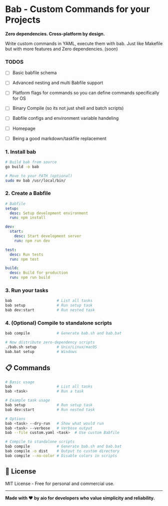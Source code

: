 # Bab - Custom Commands for your Projects

**Zero dependencies. Cross-platform by design.**

Write custom commands in YAML, execute them with bab. Just like Makefile but with more features and Zero dependencies. (soon)

### TODOS
- [ ] Basic babfile schema
- [ ] Advanced nesting and multi Babfile support
- [ ] Platform flags for commands so you can define commands specifically for OS
- [ ] Binary Compile (so its not just shell and batch scripts)
- [ ] Babfile configs and environment variable handeling
- [ ] Homepage
- [ ] Being a good markdown/taskfile replacement


### 1. Install bab

```bash
# Build bab from source
go build -o bab

# Move to your PATH (optional)
sudo mv bab /usr/local/bin/
```

### 2. Create a Babfile

```yaml
# Babfile
setup:
  desc: Setup development environment
  run: npm install

dev:
  start:
    desc: Start development server
    run: npm run dev

test:
  desc: Run tests
  run: npm test

build:
  desc: Build for production
  run: npm run build
```

### 3. Run your tasks

```bash
bab                    # List all tasks
bab setup              # Run setup task
bab dev:start          # Run nested task
```

### 4. (Optional) Compile to standalone scripts

```bash
bab compile            # Generate bab.sh and bab.bat

# Now distribute zero-dependency scripts
./bab.sh setup         # Unix/Linux/macOS
bab.bat setup          # Windows
```

## 📋 Commands

```bash
# Basic usage
bab                    # List all tasks
bab <task>             # Run a task

# Example task usage
bab setup              # Run setup task
bab dev:start          # Run nested task

# Options
bab <task> --dry-run   # Show what would run
bab <task> --verbose   # Verbose output
bab --file custom.yaml <task>  # Use custom Babfile

# Compile to standalone scripts
bab compile            # Generate bab.sh and bab.bat
bab compile -o dist    # Output to custom directory
bab compile --no-color # Disable colors in scripts
```

## 📜 License

MIT License - Free for personal and commercial use.

---

**Made with ❤️ by aio for developers who value simplicity and reliability.**
